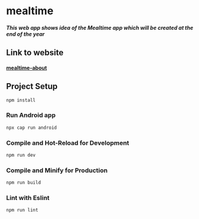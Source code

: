 # mealtime

##### This web app shows idea of the Mealtime app which will be created at the end of the year

## Link to website

#### [mealtime-about](https://mealtime-kocik.netlify.app/)

## Project Setup

```sh
npm install
```

### Run Android app

```sh
npx cap run android
```

### Compile and Hot-Reload for Development

```sh
npm run dev
```

### Compile and Minify for Production

```sh
npm run build
```

### Lint with Eslint

```sh
npm run lint
```
